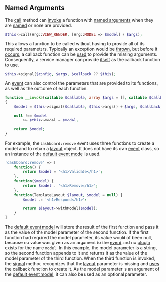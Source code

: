 ## Named Arguments
The [call](https://github.com/mvc5/mvc5/blob/master/src/Resolver/Service.php#L21) method can [invoke](https://github.com/mvc5/mvc5/blob/master/src/Resolver/Service.php#L78) a function with [named arguments](https://en.wikipedia.org/wiki/Named_parameter) when they are [named](https://github.com/mvc5/mvc5/blob/master/src/Signal.php#L22) or none are provided. 

```php
$this->call(Arg::VIEW_RENDER, [Arg::MODEL => $model] + $args);
```

This allows a function to be called without having to provide all of its required parameters. Typically an exception would be [thrown](https://github.com/mvc5/mvc5/blob/master/src/Signal.php#L69), but before it [occurs](https://github.com/mvc5/mvc5/blob/master/src/Signal.php#L72), a callback function can be [used](https://github.com/mvc5/mvc5/blob/master/src/Signal.php#L59) to provide the missing arguments. Consequently, a service manager can provide [itself](https://github.com/mvc5/mvc5/blob/master/src/Resolver/Service.php#L80) as the callback function to use.

```php
$this->signal($config, $args, $callback ?? $this);
```

An [event](https://github.com/mvc5/mvc5/blob/master/src/Event/Event.php) can also control the parameters that are provided to its functions, as well as the outcome of each function.

```php
function __invoke(callable $callable, array $args = [], callable $callback = null)
{
    $model = $this->signal($callable, $this->args() + $args, $callback);

    null !== $model
        && $this->model = $model;

    return $model;
}
```

For example, the <code>dashboard:remove</code> event uses three functions to create a model and to return a [layout](https://github.com/mvc5/mvc5/blob/master/config/service.php#L31) object. It does not have its own [event](https://github.com/mvc5/mvc5/blob/master/src/Event/Event.php) class, so an instance of the [default event model](https://github.com/mvc5/mvc5/blob/master/src/Event.php) is used. 

```php
'dashboard:remove' => [
    function() {
        return $model = '<h1>Validate</h1>';
    },
    function($model) {
        return $model . '<h1>Remove</h1>';
    },
    function(TemplateLayout $layout, $model = null) {
        $model .= '<h1>Respond</h1>';

        return $layout->withModel($model);
    }
]
```

The [default event model](https://github.com/mvc5/mvc5/blob/master/src/Event.php) will store the result of the first function and pass it as the value of the model parameter of the second function. If the first function had required the model parameter, its value would of been null, because no value was given as an argument to the [event](https://github.com/mvc5/mvc5/blob/master/src/Event.php) and no [plugin](https://github.com/mvc5/mvc5/blob/master/config/service.php) exists for the name <code>model</code>. In this example, the model parameter is a string, so the second function appends to it and returns it as the value of the model parameter of the third function. When the third function is invoked, the [signal](https://github.com/mvc5/mvc5/blob/master/src/Signal.php) method recognizes that the [layout](https://github.com/mvc5/mvc5/blob/master/config/service.php#L31) parameter is missing and [uses](https://github.com/mvc5/mvc5/blob/master/src/Signal.php#L59) the callback function to create it. As the model parameter is an argument of the [default event model](https://github.com/mvc5/mvc5/blob/master/src/Event.php), it can also be used as an optional parameter.
